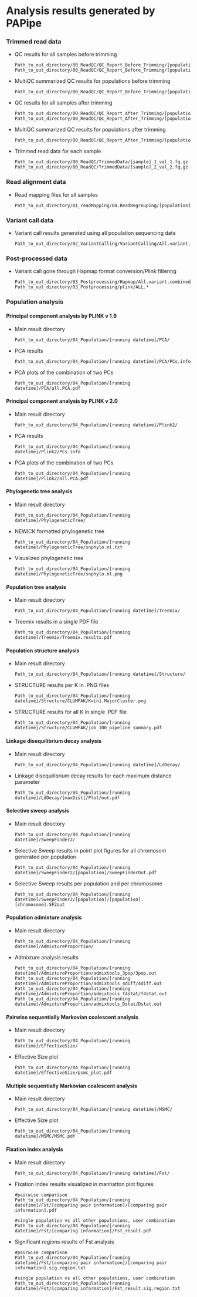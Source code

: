 # Analysis results generated by PAPipe

### Trimmed read data

- QC results for all samples before trimming
    
    ```
    Path_to_out_directory/00_ReadQC/QC_Report_Before_Trimming/[population]/[sample]_1_fastqc.html
    Path_to_out_directory/00_ReadQC/QC_Report_Before_Trimming/[population]/[sample]_2_fastqc.html
    ```

- MultiQC summarized QC results for populations before trimming
    
    ```
    Path_to_out_directory/00_ReadQC/QC_Report_Before_Trimming/[population]/multiqc_report.html
    ```
    
- QC results for all samples after trimming
    
    ```
    Path_to_out_directory/00_ReadQC/QC_Report_After_Trimming/[population]/[sample]_1_fastqc.html
    Path_to_out_directory/00_ReadQC/QC_Report_After_Trimming/[population]/[sample]_2_fastqc.html
    ```

- MultiQC summarized QC results for populations after trimming
    
    ```
    Path_to_out_directory/00_ReadQC/QC_Report_After_Trimming/[population]/multiqc_report.html
    ```

- Trimmed read data for each sample
    
    ```
    Path_to_out_directory/00_ReadQC/TrimmedData/[sample]_1_val_1.fq.gz
    Path_to_out_directory/00_ReadQC/TrimmedData/[sample]_2_val_2.fq.gz
    ```
        
### Read alignment data
- Read mapping files for all samples
    
    ```
    Path_to_out_directory/01_readMapping/04.ReadRegrouping/[population]_[sample].addRG.marked.sort.bam
    ```
    
### Variant call data
- Variant call results generated using all population sequencing data
    
    ```
    Path_to_out_directory/02_VariantCalling/VariantCalling/All.variant.combined.GT.SNP.flt.vcf.gz
    ```
    
### Post-processed data
- Variant call gone through Hapmap format conversion/Plink filtering
    
    ```
    Path_to_out_directory/03_Postprocessing/Hapmap/All.variant.combined.GT.SNP.flt.hapmap
    Path_to_out_directory/03_Postprocessing/plink/ALL.*
    ```
    
### Population analysis
   
#### Principal component analysis by PLINK v 1.9
   
- Main result directory

    ```
    Path_to_out_directory/04_Population/[running datetime]/PCA/
    ```

- PCA results
    
    ```
    Path_to_out_directory/04_Population/[running datetime]/PCA/PCs.info
    ```
    
- PCA plots of the combination of two PCs
    
    ```
    Path_to_out_directory/04_Population/[running datetime]/PCA/all.PCA.pdf
    ```
    
#### Principal component analysis by PLINK v 2.0
   
- Main result directory
    ```
    Path_to_out_directory/04_Population/[running datetime]/Plink2/
    ```

- PCA results
    
    ```
    Path_to_out_directory/04_Population/[running datetime]/Plink2/PCs.info
    ```

- PCA plots of the combination of two PCs
    
    ```
    Path_to_out_directory/04_Population/[running datetime]/Plink2/all.PCA.pdf
    ```
    
#### Phylogenetic tree analysis
   
- Main result directory
    ```
    Path_to_out_directory/04_Population/[running datetime]/PhylogeneticTree/
    ```

- NEWICK formatted phylogenetic tree
    
    ```
    Path_to_out_directory/04_Population/[running datetime]/PhylogeneticTree/snphylo.ml.txt
    ```
    
- Visualized phylogenetic tree
    
    ```
    Path_to_out_directory/04_Population/[running datetime]/PhylogeneticTree/snphylo.ml.png
    ```
    
#### Population tree analysis
   
- Main result directory
    ```
    Path_to_out_directory/04_Population/[running datetime]/Treemix/
    ```

- Treemix results in a single PDF file
    
    ```
    Path_to_out_directory/04_Population/[running datetime]/Treemix/Treemix.results.pdf
    ```
    
#### Population structure analysis
   
- Main result directory
    ```
    Path_to_out_directory/04_Population/[running datetime]/Structure/
    ```

- STRUCTURE results per K in .PNG files
    
    ```
    Path_to_out_directory/04_Population/[running datetime]/Structure/CLUMPAK/K=[n].MajorCluster.png
    ```
    
- STRUCTURE results for all K in single .PDF file
    
    ```
    Path_to_out_directory/04_Population/[running datetime]/Structure/CLUMPAK/job_100_pipeline_summary.pdf
    ```
    
#### Linkage disequilibrium decay analysis
   
- Main result directory
    ```
    Path_to_out_directory/04_Population/[running datetime]/LdDecay/
    ```

- Linkage disequilibrium decay results for each maximum distance parameter
    
    ```
    Path_to_out_directory/04_Population/[running datetime]/LdDecay/[maxDist]/Plot/out.pdf
    ```
    
#### Selective sweep analysis
   
- Main result directory
    ```
    Path_to_out_directory/04_Population/[running datetime]/SweepFinder2/
    ```

- Selective Sweep results in point plot figures for all chromosom generated per population
    
    ```
    Path_to_out_directory/04_Population/[running datetime]/SweepFinder2/[population]/SweepFinderOut.pdf
    ```
    
- Selective Sweep results per population and per chromosome
    
    ```
    Path_to_out_directory/04_Population/[running datetime]/SweepFinder2/[population]/[population].[chromosome].SF2out
    ```
    
#### Population admixture analysis
   
- Main result directory
    ```
    Path_to_out_directory/04_Population/[running datetime]/AdmixtureProportion/
    ```

- Admixture analysis results
    
    ```
    Path_to_out_directory/04_Population/[running datetime]/AdmixtureProportion/admixtools_3pop/3pop.out
    Path_to_out_directory/04_Population/[running datetime]/AdmixtureProportion/admixtools_4diff/4diff.out
    Path_to_out_directory/04_Population/[running datetime]/AdmixtureProportion/admixtools_f4stat/f4stat.out
    Path_to_out_directory/04_Population/[running datetime]/AdmixtureProportion/admixtools_Dstat/Dstat.out
    ```
    
#### Pairwise sequentially Markovian coalescent analysis
   
- Main result directory
    ```
    Path_to_out_directory/04_Population/[running datetime]/EffectiveSize/
    ```

- Effective Size plot
    
    ```
    Path_to_out_directory/04_Population/[running datetime]/EffectiveSize/psmc_plot.pdf
    ```
    
#### Multiple sequentially Markovian coalescent analysis
   
- Main result directory
    ```
    Path_to_out_directory/04_Population/[running datetime]/MSMC/
    ```

- Effective Size plot
    
    ```
    Path_to_out_directory/04_Population/[running datetime]/MSMC/MSMC.pdf
    ```
    
#### Fixation index analysis
   
- Main result directory
    ```
    Path_to_out_directory/04_Population/[running datetime]/Fst/
    ```

- Fixation index results visualized in manhatton plot figures
    
    ```
    #pairwise comparison
    Path_to_out_directory/04_Population/[running datetime]/Fst/[comparing pair information]/[comparing pair information].pdf
    
    #single population vs all other populations, user combination
    Path_to_out_directory/04_Population/[running datetime]/Fst/[comparing information]/Fst_result.pdf
    ```
    
- Significant regions results of Fst analysis
    
    ```
    #pairwise comparison
    Path_to_out_directory/04_Population/[running datetime]/Fst/[comparing pair information]/[comparing pair information].sig.region.txt

    #single population vs all other populations, user combination
    Path_to_out_directory/04_Population/[running datetime]/Fst/[comparing information]/Fst_result.sig.region.txt
    
    ```
